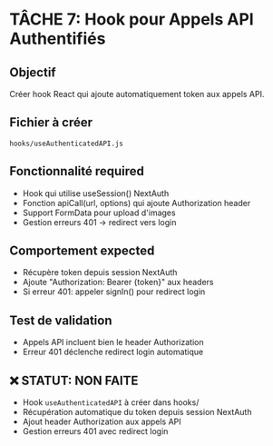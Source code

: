 # TÂCHE 7: Hook pour Appels API Authentifiés

## Objectif

Créer hook React qui ajoute automatiquement token aux appels API.

## Fichier à créer

`hooks/useAuthenticatedAPI.js`

## Fonctionnalité required

- Hook qui utilise useSession() NextAuth
- Fonction apiCall(url, options) qui ajoute Authorization header
- Support FormData pour upload d'images
- Gestion erreurs 401 -> redirect vers login

## Comportement expected

- Récupère token depuis session NextAuth
- Ajoute "Authorization: Bearer {token}" aux headers
- Si erreur 401: appeler signIn() pour redirect login

## Test de validation

- Appels API incluent bien le header Authorization
- Erreur 401 déclenche redirect login automatique

## ❌ STATUT: NON FAITE
- Hook `useAuthenticatedAPI` à créer dans hooks/
- Récupération automatique du token depuis session NextAuth
- Ajout header Authorization aux appels API
- Gestion erreurs 401 avec redirect login
